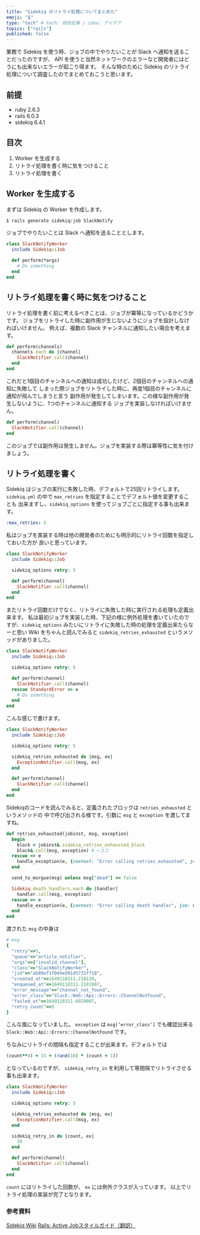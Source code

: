 ```yaml
---
title: "Sidekiq のリトライ処理についてまとめた"
emoji: "⏳"
type: "tech" # tech: 技術記事 / idea: アイデア
topics: ["rails"]
published: false
---
```

業務で Sidekiq を使う時、ジョブの中でやりたいことが Slack へ通知を送ることだったのですが、
API を使うと当然ネットワークのエラーなど開発者にはどうにも出来ないエラーが起こり得ます。
そんな時のために Sidekiq のリトライ処理について調査したのでまとめておこうと思います。

## 前提

- ruby 2.6.3
- rails 6.0.3
- sidekiq 6.4.1

## 目次

1. Worker を生成する
2. リトライ処理を書く時に気をつけること
3. リトライ処理を書く

## Worker を生成する

まずは Sidekiq の Worker を作成します。 

```bash
$ rails generate sidekiq:job SlackNotify
```

ジョブでやりたいことは Slack へ通知を送ることとします。

```ruby
class SlackNotifyWorker
  include Sidekiq::Job

  def perform(*args)
    # Do something
  end
end
```

## リトライ処理を書く時に気をつけること

リトライ処理を書く前に考えるべきことは、ジョブが冪等になっているかどうかです。
ジョブをリトライした時に副作用が生じないようにジョブを設計しなければいけません。
例えば、複数の Slack チャンネルに通知したい場合を考えます。

```ruby
def perform(channels)
  channels.each do |channel|
    SlackNotifier.call(channel)
  end
end
```

これだと1個目のチャンネルへの通知は成功したけど、2個目のチャンネルへの通知に失敗して
しまった際ジョブをリトライした時に、再度1個目のチャンネルに通知が飛んでしまうと言う
副作用が発生してしまいます。この様な副作用が発生しないように、1つのチャンネルに通知する
ジョブを実装しなければいけません。
```ruby
def perform(channel)
  SlackNotifier.call(channel)
end
```
このジョブでは副作用は発生しません。ジョブを実装する際は冪等性に気を付けましょう。

## リトライ処理を書く

Sidekiq はジョブの実行に失敗した時、デフォルトで25回リトライします。
`sidekiq.yml` の中で `max_retries` を指定することでデフォルト値を変更することも
出来ますし、`sidekiq_options` を使ってジョブごとに指定する事も出来ます。

```yaml
:max_retries: 5
```

私はジョブを実装する時は他の開発者のためにも明示的にリトライ回数を指定しておいた方が
良いと思っています。

```ruby
class SlackNotifyWorker
  include Sidekiq::Job

  sidekiq_options retry: 5

  def perform(channel)
    SlackNotifier.call(channel)
  end
end
```

またリトライ回数だけでなく、リトライに失敗した時に実行される処理も定義出来ます。
私は最初ジョブを実装した時、下記の様に例外処理を書いていたのですが、`sidekiq_options` 
みたいにリトライに失敗した時の処理を定義出来たらなーと思い Wiki をちゃんと読んでみると
`sidekiq_retries_exhausted` というメソッドがありました。

```ruby
class SlackNotifyWorker
  include Sidekiq::Job

  sidekiq_options retry: 5

  def perform(channel)
    SlackNotifier.call(channel)
  rescue StandardError => e
    # Do something
  end
end
```

こんな感じで書けます。

```ruby
class SlackNotifyWorker
  include Sidekiq::Job

  sidekiq_options retry: 5

  sidekiq_retries_exhausted do |msg, ex|
    ExceptionNotifier.call(msg, ex)
  end

  def perform(channel)
    SlackNotifier.call(channel)
  end
end
```

Sidekiqのコードを読んでみると、定義されたブロックは `retries_exhausted` というメソッドの
中で呼び出される様です。引数に `msg` と `exception` を渡してますね。

```ruby
def retries_exhausted(jobinst, msg, exception)
  begin
    block = jobinst&.sidekiq_retries_exhausted_block
    block&.call(msg, exception) # ←ココ
  rescue => e
    handle_exception(e, {context: "Error calling retries_exhausted", job: msg})
  end

  send_to_morgue(msg) unless msg["dead"] == false

  Sidekiq.death_handlers.each do |handler|
    handler.call(msg, exception)
  rescue => e
    handle_exception(e, {context: "Error calling death handler", job: msg})
  end
end
```

渡された `msg` の中身は

```ruby
# msg
{
  "retry"=>5,
  "queue"=>"article_notifier",
  "args"=>["invalid_channel"],
  "class"=>"SlackNotifyWorker",
  "jid"=>"ab88ef1f049ed91d5731ff18",
  "created_at"=>1649118311.218128,
  "enqueued_at"=>1649118311.2181807,
  "error_message"=>"channel_not_found",
  "error_class"=>"Slack::Web::Api::Errors::ChannelNotFound",
  "failed_at"=>1649118311.6029007,
  "retry_count"=>5
}
```

こんな風になっていました。 `exception` は `msg[’error_class’]` でも確認出来る`Slack::Web::Api::Errors::ChannelNotFound` です。

ちなみにリトライの間隔も指定することが出来ます。デフォルトでは
```ruby
(count**4) + 15 + (rand(10) * (count + 1))
```
となっているのですが、 `sidekiq_retry_in` を利用して等間隔でリトライさせる事も出来ます。

```ruby
class SlackNotifyWorker
  include Sidekiq::Job

  sidekiq_options retry: 5

  sidekiq_retries_exhausted do |msg, ex|
    ExceptionNotifier.call(msg, ex)
  end

  sidekiq_retry_in do |count, ex|
    10
  end

  def perform(channel)
    SlackNotifier.call(channel)
  end
end
```

`count` にはリトライした回数が、 `ex` には例外クラスが入っています。
以上でリトライ処理の実装が完了となります。

### 参考資料

[Sidekiq Wiki](https://github.com/mperham/sidekiq/wiki)
[Rails: Active Jobスタイルガイド（翻訳）](https://techracho.bpsinc.jp/hachi8833/2020_09_30/96694)
